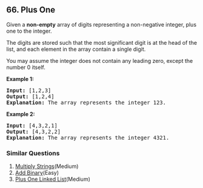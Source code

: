## 66. Plus One

<p>Given a <strong>non-empty</strong> array of digits&nbsp;representing a non-negative integer, plus one to the integer.</p>

<p>The digits are stored such that the most significant digit is at the head of the list, and each element in the array contain a single digit.</p>

<p>You may assume the integer does not contain any leading zero, except the number 0 itself.</p>

<p><strong>Example 1:</strong></p>

<pre>
<strong>Input:</strong> [1,2,3]
<strong>Output:</strong> [1,2,4]
<strong>Explanation:</strong> The array represents the integer 123.
</pre>

<p><strong>Example 2:</strong></p>

<pre>
<strong>Input:</strong> [4,3,2,1]
<strong>Output:</strong> [4,3,2,2]
<strong>Explanation:</strong> The array represents the integer 4321.
</pre>


### Similar Questions
  1. [Multiply Strings](https://github.com/openset/leetcode/tree/master/solution/multiply-strings)(Medium)
  1. [Add Binary](https://github.com/openset/leetcode/tree/master/solution/add-binary)(Easy)
  1. [Plus One Linked List](https://github.com/openset/leetcode/tree/master/solution/plus-one-linked-list)(Medium)
